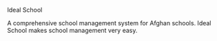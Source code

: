 Ideal School

A comprehensive school management system for Afghan schools. Ideal School makes school management very easy.
